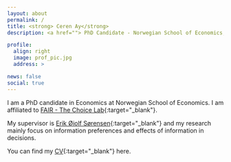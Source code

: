 ```yaml
---
layout: about
permalink: /
title: <strong> Ceren Ay</strong>
description: <a href=""> PhD Candidate - Norwegian School of Economics, Department of Economics, FAIR - The Choice Lab </a>.

profile:
  align: right
  image: prof_pic.jpg
  address: >

news: false
social: true
---
```


I am a PhD candidate in Economics at Norwegian School of Economics. I am affiliated to [FAIR - The Choice Lab](https://www.nhh.no/en/research-centres/fair/research/){:target="\_blank"}. 

My supervisor is [Erik Øiolf Sørensen](https://www.nhh.no/en/employees/faculty/erik-oiolf-sorensen/){:target="\_blank"} and my research mainly focus on information preferences and effects of information in decisions. 

You can find my [CV](https://github.com/cerenay/cerenay.github.io/blob/master/assets/pdf/ceren_ay_cv.pdf){:target="\_blank"} here.

